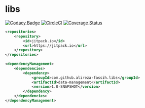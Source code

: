 # libs

[![Codacy Badge](https://api.codacy.com/project/badge/Grade/c57fad448d1246efad7a2f72dd4036db)](https://app.codacy.com/app/fassih.alireza/libs?utm_source=github.com&utm_medium=referral&utm_content=alireza-fassih/libs&utm_campaign=Badge_Grade_Settings)
[![CircleCI](https://circleci.com/gh/alireza-fassih/libs.svg?style=svg)](https://circleci.com/gh/alireza-fassih/libs)
[![Coverage Status](https://coveralls.io/repos/github/alireza-fassih/libs/badge.svg?branch=master)](https://coveralls.io/github/alireza-fassih/libs?branch=master)

```xml
<repositories>
    <repository>
        <id>jitpack.io</id>
        <url>https://jitpack.io</url>
    </repository>
</repositories>
    
<dependencyManagement>
    <dependencies>
        <dependency>
            <groupId>com.github.alireza-fassih.libs</groupId>
            <artifactId>data-management</artifactId>
            <version>1.0-SNAPSHOT</version>
        </dependency>
    </dependencies>
</dependencyManagement>
```
